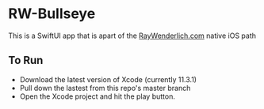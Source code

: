 # RW-Bullseye
This is a SwiftUI app that is apart of the [RayWenderlich.com](https://www.raywenderlich.com/) native iOS path

## To Run
* Download the latest version of Xcode (currently 11.3.1)
* Pull down the lastest from this repo's master branch
* Open the Xcode project and hit the play button.
